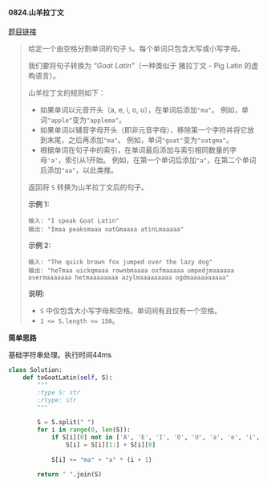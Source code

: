 #### 0824.山羊拉丁文
[题目链接](https://leetcode-cn.com/problems/goat-latin/)
> 给定一个由空格分割单词的句子 `S`。每个单词只包含大写或小写字母。
>
> 我们要将句子转换为 *“Goat Latin”*（一种类似于 猪拉丁文 - Pig Latin 的虚构语言）。
>
> 山羊拉丁文的规则如下：
>
> - 如果单词以元音开头（a, e, i, o, u），在单词后添加`"ma"`。
>   例如，单词`"apple"`变为`"applema"`。
> - 如果单词以辅音字母开头（即非元音字母），移除第一个字符并将它放到末尾，之后再添加`"ma"`。
>   例如，单词`"goat"`变为`"oatgma"`。
> - 根据单词在句子中的索引，在单词最后添加与索引相同数量的字母`'a'`，索引从1开始。
>   例如，在第一个单词后添加`"a"`，在第二个单词后添加`"aa"`，以此类推。
>
> 返回将 `S` 转换为山羊拉丁文后的句子。
>
> **示例 1:**
>
> ```
> 输入: "I speak Goat Latin"
> 输出: "Imaa peaksmaaa oatGmaaaa atinLmaaaaa"
> ```
>
> **示例 2:**
>
> ```
> 输入: "The quick brown fox jumped over the lazy dog"
> 输出: "heTmaa uickqmaaa rownbmaaaa oxfmaaaaa umpedjmaaaaaa overmaaaaaaa hetmaaaaaaaa azylmaaaaaaaaa ogdmaaaaaaaaaa"
> ```
>
> **说明:**
>
> - `S` 中仅包含大小写字母和空格。单词间有且仅有一个空格。
> - `1 <= S.length <= 150`。

**简单思路**

基础字符串处理。执行时间44ms

```python
class Solution:
    def toGoatLatin(self, S):
        """
        :type S: str
        :rtype: str
        """
        
        S = S.split(" ")
        for i in range(0, len(S)):
            if S[i][0] not in ['A', 'E', 'I', 'O', 'U', 'a', 'e', 'i', 'o', 'u']:
                S[i] = S[i][1:] + S[i][0]
                
            S[i] += "ma" + "a" * (i + 1)
        
        return " ".join(S)
```

